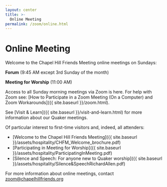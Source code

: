 ```yaml
---
layout: center
title: >-
  Online Meeting
permalink: /zoom/online.html
---
```


# Online Meeting

Welcome to the Chapel Hill Friends Meeting online meetings on Sundays: 

**Forum** (9:45 AM except 3rd Sunday of the month) 

**Meeting for Worship** (11:00 AM)

Access to all Sunday morning meetings via Zoom is here. 
For help with Zoom see: [How to Participate in a Zoom Meeting (On a Computer) and Zoom Workarounds]({{ site.baseurl }}/zoom.html).

See [Visit & Learn]({{ site.baseurl }}/visit-and-learn.html) for more information about our Quaker meetings.

Of particular interest to first-time visitors and, indeed, all attenders:

* [Welcome to the Chapel Hill Friends Meeting]({{ site.baseurl }}/assets/hospitality/CHFM_Welcome_brochure.pdf)
* [Participating in Meeting for Worship]({{ site.baseurl }}/assets/hospitality/ParticipatingInMeeting.pdf)
* [Silence and Speech: For anyone new to Quaker worship]({{ site.baseurl }}/assets/hospitality/Silence&SpeechRichardAllen.pdf)

For more information about online meetings, contact [zoom@chapelhillfriends.org](mailto:zoom@chapelhillfriends.org)
